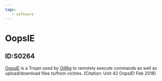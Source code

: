 ```yaml
---
tags:
   - software
---
```

# OopsIE
## ID:S0264
[OopsIE](/mitre/software/S0264) is a Trojan used by [OilRig](/mitre/groups/G0049) to remotely execute commands as well as upload/download files to/from victims. (Citation: Unit 42 OopsIE! Feb 2018)
